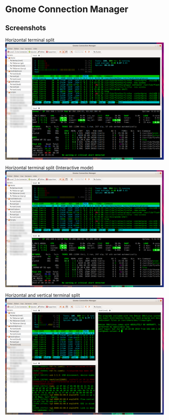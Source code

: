 # Gnome Connection Manager

Screenshots
-----

Horizontal terminal split
![Screenshot](https://raw.githubusercontent.com/oOthkOo/gcm/master/screenshots/gcm-001.png)

Horizontal terminal split (Interactive mode)
![Screenshot](https://raw.githubusercontent.com/oOthkOo/gcm/master/screenshots/gcm-002.png)

Horizontal and vertical terminal split
![Screenshot](https://raw.githubusercontent.com/oOthkOo/gcm/master/screenshots/gcm-003.png)
